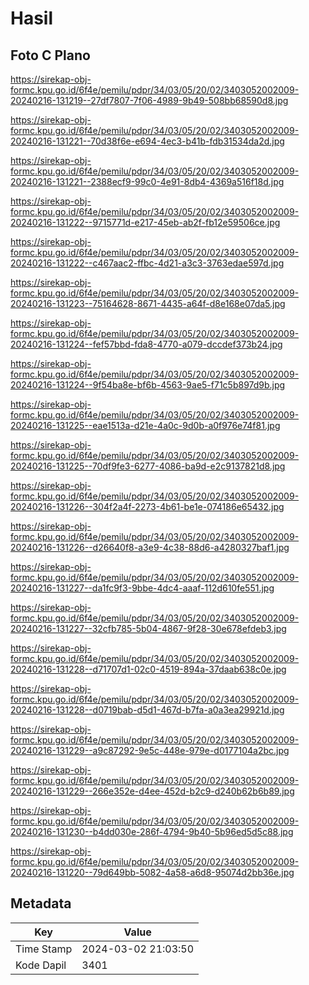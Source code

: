 # Hasil

## Foto C Plano

https://sirekap-obj-formc.kpu.go.id/6f4e/pemilu/pdpr/34/03/05/20/02/3403052002009-20240216-131219--27df7807-7f06-4989-9b49-508bb68590d8.jpg

https://sirekap-obj-formc.kpu.go.id/6f4e/pemilu/pdpr/34/03/05/20/02/3403052002009-20240216-131221--70d38f6e-e694-4ec3-b41b-fdb31534da2d.jpg

https://sirekap-obj-formc.kpu.go.id/6f4e/pemilu/pdpr/34/03/05/20/02/3403052002009-20240216-131221--2388ecf9-99c0-4e91-8db4-4369a516f18d.jpg

https://sirekap-obj-formc.kpu.go.id/6f4e/pemilu/pdpr/34/03/05/20/02/3403052002009-20240216-131222--9715771d-e217-45eb-ab2f-fb12e59506ce.jpg

https://sirekap-obj-formc.kpu.go.id/6f4e/pemilu/pdpr/34/03/05/20/02/3403052002009-20240216-131222--c467aac2-ffbc-4d21-a3c3-3763edae597d.jpg

https://sirekap-obj-formc.kpu.go.id/6f4e/pemilu/pdpr/34/03/05/20/02/3403052002009-20240216-131223--75164628-8671-4435-a64f-d8e168e07da5.jpg

https://sirekap-obj-formc.kpu.go.id/6f4e/pemilu/pdpr/34/03/05/20/02/3403052002009-20240216-131224--fef57bbd-fda8-4770-a079-dccdef373b24.jpg

https://sirekap-obj-formc.kpu.go.id/6f4e/pemilu/pdpr/34/03/05/20/02/3403052002009-20240216-131224--9f54ba8e-bf6b-4563-9ae5-f71c5b897d9b.jpg

https://sirekap-obj-formc.kpu.go.id/6f4e/pemilu/pdpr/34/03/05/20/02/3403052002009-20240216-131225--eae1513a-d21e-4a0c-9d0b-a0f976e74f81.jpg

https://sirekap-obj-formc.kpu.go.id/6f4e/pemilu/pdpr/34/03/05/20/02/3403052002009-20240216-131225--70df9fe3-6277-4086-ba9d-e2c9137821d8.jpg

https://sirekap-obj-formc.kpu.go.id/6f4e/pemilu/pdpr/34/03/05/20/02/3403052002009-20240216-131226--304f2a4f-2273-4b61-be1e-074186e65432.jpg

https://sirekap-obj-formc.kpu.go.id/6f4e/pemilu/pdpr/34/03/05/20/02/3403052002009-20240216-131226--d26640f8-a3e9-4c38-88d6-a4280327baf1.jpg

https://sirekap-obj-formc.kpu.go.id/6f4e/pemilu/pdpr/34/03/05/20/02/3403052002009-20240216-131227--da1fc9f3-9bbe-4dc4-aaaf-112d610fe551.jpg

https://sirekap-obj-formc.kpu.go.id/6f4e/pemilu/pdpr/34/03/05/20/02/3403052002009-20240216-131227--32cfb785-5b04-4867-9f28-30e678efdeb3.jpg

https://sirekap-obj-formc.kpu.go.id/6f4e/pemilu/pdpr/34/03/05/20/02/3403052002009-20240216-131228--d71707d1-02c0-4519-894a-37daab638c0e.jpg

https://sirekap-obj-formc.kpu.go.id/6f4e/pemilu/pdpr/34/03/05/20/02/3403052002009-20240216-131228--d0719bab-d5d1-467d-b7fa-a0a3ea29921d.jpg

https://sirekap-obj-formc.kpu.go.id/6f4e/pemilu/pdpr/34/03/05/20/02/3403052002009-20240216-131229--a9c87292-9e5c-448e-979e-d0177104a2bc.jpg

https://sirekap-obj-formc.kpu.go.id/6f4e/pemilu/pdpr/34/03/05/20/02/3403052002009-20240216-131229--266e352e-d4ee-452d-b2c9-d240b62b6b89.jpg

https://sirekap-obj-formc.kpu.go.id/6f4e/pemilu/pdpr/34/03/05/20/02/3403052002009-20240216-131230--b4dd030e-286f-4794-9b40-5b96ed5d5c88.jpg

https://sirekap-obj-formc.kpu.go.id/6f4e/pemilu/pdpr/34/03/05/20/02/3403052002009-20240216-131220--79d649bb-5082-4a58-a6d8-95074d2bb36e.jpg


## Metadata

| Key        | Value               |
| ---------- | ------------------- |
| Time Stamp | 2024-03-02 21:03:50 |
| Kode Dapil | 3401                |



